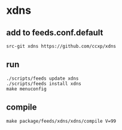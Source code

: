 # xdns

## add to feeds.conf.default

```
src-git xdns https://github.com/ccxp/xdns
```

## run

```
./scripts/feeds update xdns
./scripts/feeds install xdns
make menuconfig
```

## compile

```
make package/feeds/xdns/xdns/compile V=99
```

